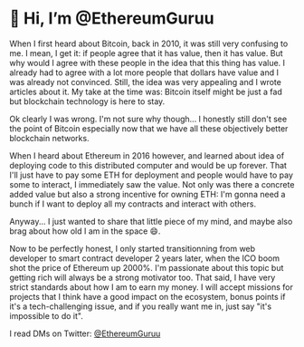 # 👋 Hi, I’m @EthereumGuruu

When I first heard about Bitcoin, back in 2010, it was still very confusing to me. I mean, I get it:
if people agree that it has value, then it has value. But why would I agree with these people in the
idea that this thing has value. I already had to agree with a lot more people that dollars have value
and I was already not convinced. Still, the idea was very appealing and I wrote articles about it. My
take at the time was: Bitcoin itself might be just a fad but blockchain technology is here to stay.

Ok clearly I was wrong. I'm not sure why though... I honestly still don't see the point of Bitcoin
especially now that we have all these objectively better blockchain networks.

When I heard about Ethereum in 2016 however, and learned about idea of deploying code to this distributed
computer and would be up forever. That I'll just have to pay some ETH for deployment and people would have
to pay some to interact, I immediately saw the value. Not only was there a concrete added value but also
a strong incentive for owning ETH: I'm gonna need a bunch if I want to deploy all my contracts and interact
with others.

Anyway... I just wanted to share that little piece of my mind, and maybe also brag about how old I am in
the space 😄.

Now to be perfectly honest, I only started transitionning from web developer to smart contract developer 2
years later, when the ICO boom shot the price of Ethereum up 2000%. I'm passionate about this topic but
getting rich will always be a strong motivator too. That said, I have very strict standards about how I am
to earn my money. I will accept missions for projects that I think have a good impact on the ecosystem, bonus
points if it's a tech-challenging issue, and if you really want me in, just say "it's impossible to do it".

I read DMs on Twitter: [@EthereumGuruu](https://twitter.com/EthereumGuruu)

<!---
EthereumGuruu/EthereumGuruu is a ✨ special ✨ repository because its `README.md` (this file) appears on your GitHub profile.
You can click the Preview link to take a look at your changes.
--->
